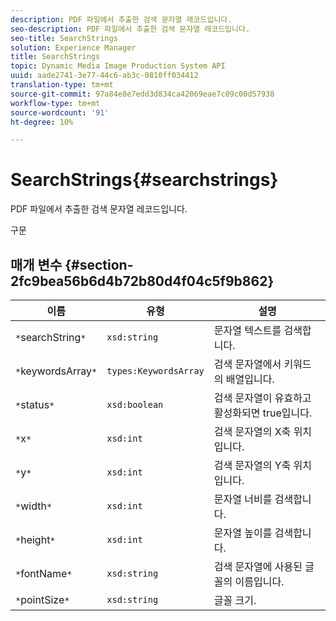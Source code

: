 ```yaml
---
description: PDF 파일에서 추출한 검색 문자열 레코드입니다.
seo-description: PDF 파일에서 추출한 검색 문자열 레코드입니다.
seo-title: SearchStrings
solution: Experience Manager
title: SearchStrings
topic: Dynamic Media Image Production System API
uuid: aade2741-3e77-44c6-ab3c-0810ff034412
translation-type: tm+mt
source-git-commit: 97a84e8e7edd3d834ca42069eae7c09c00d57938
workflow-type: tm+mt
source-wordcount: '91'
ht-degree: 10%

---
```



# SearchStrings{#searchstrings}

PDF 파일에서 추출한 검색 문자열 레코드입니다.

구문

## 매개 변수 {#section-2fc9bea56b6d4b72b80d4f04c5f9b862}

| 이름 | 유형 | 설명 |
|---|---|---|
| `*`searchString`*` | `xsd:string` | 문자열 텍스트를 검색합니다. |
| `*`keywordsArray`*` | `types:KeywordsArray` | 검색 문자열에서 키워드의 배열입니다. |
| `*`status`*` | `xsd:boolean` | 검색 문자열이 유효하고 활성화되면 true입니다. |
| `*`x`*` | `xsd:int` | 검색 문자열의 X축 위치입니다. |
| `*`y`*` | `xsd:int` | 검색 문자열의 Y축 위치입니다. |
| `*`width`*` | `xsd:int` | 문자열 너비를 검색합니다. |
| `*`height`*` | `xsd:int` | 문자열 높이를 검색합니다. |
| `*`fontName`*` | `xsd:string` | 검색 문자열에 사용된 글꼴의 이름입니다. |
| `*`pointSize`*` | `xsd:string` | 글꼴 크기. |

